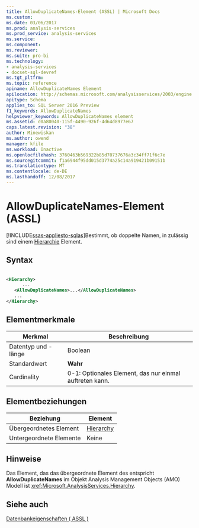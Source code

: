 ```yaml
---
title: AllowDuplicateNames-Element (ASSL) | Microsoft Docs
ms.custom: 
ms.date: 03/06/2017
ms.prod: analysis-services
ms.prod_service: analysis-services
ms.service: 
ms.component: 
ms.reviewer: 
ms.suite: pro-bi
ms.technology:
- analysis-services
- docset-sql-devref
ms.tgt_pltfrm: 
ms.topic: reference
apiname: AllowDuplicateNames Element
apilocation: http://schemas.microsoft.com/analysisservices/2003/engine
apitype: Schema
applies_to: SQL Server 2016 Preview
f1_keywords: AllowDuplicateNames
helpviewer_keywords: AllowDuplicateNames element
ms.assetid: d0a80040-115f-4490-926f-4d64d8977e67
caps.latest.revision: "38"
author: Minewiskan
ms.author: owend
manager: kfile
ms.workload: Inactive
ms.openlocfilehash: 3760463b569322b85d70737676a3c34ff71f6c7e
ms.sourcegitcommit: f1a6944f95dd015d3774a25c14a919421b09151b
ms.translationtype: MT
ms.contentlocale: de-DE
ms.lasthandoff: 12/08/2017
---
```

# <a name="allowduplicatenames-element-assl"></a>AllowDuplicateNames-Element (ASSL)
[!INCLUDE[ssas-appliesto-sqlas](../../../includes/ssas-appliesto-sqlas.md)]Bestimmt, ob doppelte Namen, in zulässig sind einem [Hierarchie](../../../analysis-services/scripting/objects/hierarchy-element-assl.md) Element.  
  
## <a name="syntax"></a>Syntax  
  
```xml  
  
<Hierarchy>  
      ...  
   <AllowDuplicateNames>...</AllowDuplicateNames>  
   ...  
</Hierarchy>  
```  
  
## <a name="element-characteristics"></a>Elementmerkmale  
  
|Merkmal|Beschreibung|  
|--------------------|-----------------|  
|Datentyp und -länge|Boolean|  
|Standardwert|**Wahr**|  
|Cardinality|0-1: Optionales Element, das nur einmal auftreten kann.|  
  
## <a name="element-relationships"></a>Elementbeziehungen  
  
|Beziehung|Element|  
|------------------|-------------|  
|Übergeordnetes Element|[Hierarchy](../../../analysis-services/scripting/objects/hierarchy-element-assl.md)|  
|Untergeordnete Elemente|Keine|  
  
## <a name="remarks"></a>Hinweise  
 Das Element, das das übergeordnete Element des entspricht **AllowDuplicateNames** im Objekt Analysis Management Objects (AMO) Modell ist <xref:Microsoft.AnalysisServices.Hierarchy>.  
  
## <a name="see-also"></a>Siehe auch  
 [Datenbankeigenschaften &#40; ASSL &#41;](../../../analysis-services/scripting/properties/properties-assl.md)  
  
  

